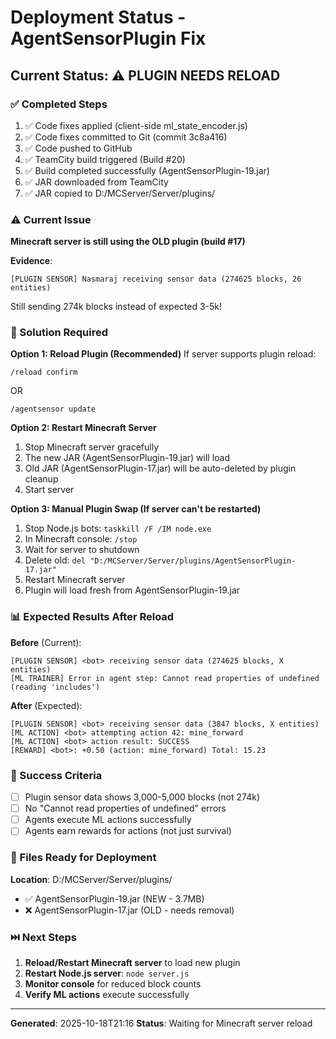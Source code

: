 # Deployment Status - AgentSensorPlugin Fix

## Current Status: ⚠️ PLUGIN NEEDS RELOAD

### ✅ Completed Steps
1. ✅ Code fixes applied (client-side ml_state_encoder.js)
2. ✅ Code fixes committed to Git (commit 3c8a416)
3. ✅ Code pushed to GitHub
4. ✅ TeamCity build triggered (Build #20)
5. ✅ Build completed successfully (AgentSensorPlugin-19.jar)
6. ✅ JAR downloaded from TeamCity
7. ✅ JAR copied to D:/MCServer/Server/plugins/

### ⚠️ Current Issue
**Minecraft server is still using the OLD plugin (build #17)**

**Evidence**:
```
[PLUGIN SENSOR] Nasmaraj receiving sensor data (274625 blocks, 26 entities)
```
Still sending 274k blocks instead of expected 3-5k!

### 🔧 Solution Required

**Option 1: Reload Plugin (Recommended)**
If server supports plugin reload:
```
/reload confirm
```
OR
```
/agentsensor update
```

**Option 2: Restart Minecraft Server**
1. Stop Minecraft server gracefully
2. The new JAR (AgentSensorPlugin-19.jar) will load
3. Old JAR (AgentSensorPlugin-17.jar) will be auto-deleted by plugin cleanup
4. Start server

**Option 3: Manual Plugin Swap (If server can't be restarted)**
1. Stop Node.js bots: `taskkill /F /IM node.exe`
2. In Minecraft console: `/stop`
3. Wait for server to shutdown
4. Delete old: `del "D:/MCServer/Server/plugins/AgentSensorPlugin-17.jar"`
5. Restart Minecraft server
6. Plugin will load fresh from AgentSensorPlugin-19.jar

### 📊 Expected Results After Reload

**Before** (Current):
```
[PLUGIN SENSOR] <bot> receiving sensor data (274625 blocks, X entities)
[ML TRAINER] Error in agent step: Cannot read properties of undefined (reading 'includes')
```

**After** (Expected):
```
[PLUGIN SENSOR] <bot> receiving sensor data (3847 blocks, X entities)
[ML ACTION] <bot> attempting action 42: mine_forward
[ML ACTION] <bot> action result: SUCCESS
[REWARD] <bot>: +0.50 (action: mine_forward) Total: 15.23
```

### 🎯 Success Criteria

- [ ] Plugin sensor data shows 3,000-5,000 blocks (not 274k)
- [ ] No "Cannot read properties of undefined" errors
- [ ] Agents execute ML actions successfully
- [ ] Agents earn rewards for actions (not just survival)

### 📝 Files Ready for Deployment

**Location**: D:/MCServer/Server/plugins/
- ✅ AgentSensorPlugin-19.jar (NEW - 3.7MB)
- ❌ AgentSensorPlugin-17.jar (OLD - needs removal)

### ⏭️ Next Steps

1. **Reload/Restart Minecraft server** to load new plugin
2. **Restart Node.js server**: `node server.js`
3. **Monitor console** for reduced block counts
4. **Verify ML actions** execute successfully

---

**Generated**: 2025-10-18T21:16
**Status**: Waiting for Minecraft server reload
